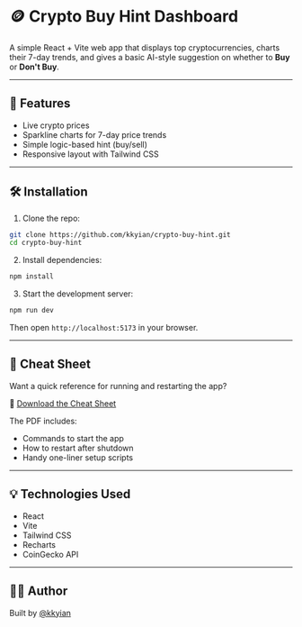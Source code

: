 
# 🪙 Crypto Buy Hint Dashboard

A simple React + Vite web app that displays top cryptocurrencies, charts their 7-day trends, and gives a basic AI-style suggestion on whether to **Buy** or **Don't Buy**.

---

## 🚀 Features

- Live crypto prices
- Sparkline charts for 7-day price trends
- Simple logic-based hint (buy/sell)
- Responsive layout with Tailwind CSS

---

## 🛠️ Installation

1. Clone the repo:

```bash
git clone https://github.com/kkyian/crypto-buy-hint.git
cd crypto-buy-hint
```

2. Install dependencies:

```bash
npm install
```

3. Start the development server:

```bash
npm run dev
```

Then open `http://localhost:5173` in your browser.

---

## 📘 Cheat Sheet

Want a quick reference for running and restarting the app?

📄 [Download the Cheat Sheet](./crypto_dashboard_cheatsheet_updated.pdf)

The PDF includes:
- Commands to start the app
- How to restart after shutdown
- Handy one-liner setup scripts

---

## 💡 Technologies Used

- React
- Vite
- Tailwind CSS
- Recharts
- CoinGecko API

---

## 🧑‍💻 Author

Built by [@kkyian](https://github.com/kkyian)
